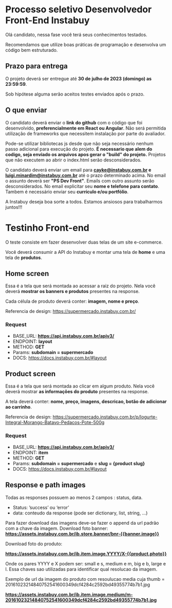 # Processo seletivo Desenvolvedor Front-End Instabuy #

Olá candidato, nessa fase você terá seus conhecimentos testados. 

Recomendamos que utilize boas práticas de programação e desenvolva um código bem estruturado. 


## Prazo para entrega ##

O projeto deverá ser entregue até **30 de julho de 2023 (domingo) as 23:59:59**.

Sob hipótese alguma serão aceitos testes enviados após o prazo.


## O que enviar ##

O candidato deverá enviar o **link do github** com o código que foi desenvolvido, **preferencialmente em React ou Angular**. 
Não será permitida utilização de frameworks que necessitem instalação por parte do avaliador. 

Pode-se utilizar bibliotecas js desde que não seja necessário nenhum passo adicional para execução do projeto.
**É necessario que alem do codigo, seja enviado os arquivos apos gerar o "build" do projeto.**
Projetos que não executem ao abrir o index.html serão desconsiderados.

O candidato deverá enviar um email para **cayke@instabuy.com.br e luigi.minardim@instabuy.com.br** até o prazo determinado acima. No email o assunto deverá ser **"PS Dev Front"**. 
Emails com outro assunto serão desconsiderados.
No email explicitar seu **nome e telefone para contato**.
Tambem é necessário enviar seu **currículo e/ou portfólio**.

A Instabuy deseja boa sorte a todos. Estamos ansiosos para trabalharmos juntos!!!


# Testinho Front-end #

O teste consiste em fazer desenvolver duas telas de um site e-commerce. 

Você deverá consumir a API do Instabuy e montar uma tela de **home** e uma tela de **produtos**.


## Home screen ##
Essa é a tela que será montada ao acessar a raiz do projeto. Nela você deverá **mostrar os banners e produtos** presentes na response.

Cada célula de produto deverá conter: **imagem, nome e preço**.

Referencia de design: https://supermercado.instabuy.com.br/

### Request ###

- BASE_URL:  **https://api.instabuy.com.br/apiv3/**
- ENDPOINT: **layout**
- METHOD: **GET**
- Params: **subdomain = supermercado**
- DOCS: https://docs.instabuy.com.br/#layout


## Product screen ##
Essa é a tela que será montada ao clicar em algum produto. Nela você deverá mostrar **as informações do produto** presentes na response.

A tela deverá conter: **nome, preço, imagens, descricao, botão de adicionar ao carrinho**.

Referencia de design: https://supermercado.instabuy.com.br/p/Iogurte-Integral-Morango-Batavo-Pedacos-Pote-500g

### Request ###

- BASE_URL:  **https://api.instabuy.com.br/apiv3/**
- ENDPOINT: **item**
- METHOD: **GET**
- Params: **subdomain = supermercado** e **slug = {product slug}**
- DOCS: https://docs.instabuy.com.br/#layout



## Response e path images ##

Todas as responses possuem ao menos 2 campos : status, data.

- Status: ’success’ ou ‘error’
- data: conteudo da response (pode ser dictionary, list, string, …)
	
Para fazer download das imagens deve-se fazer o append da url padrão com a chave da imagem.
Download foto banner:
**https://assets.instabuy.com.br/ib.store.banner/bnr-{{banner.image}}**

Download foto do produto:

**https://assets.instabuy.com.br/ib.item.image.YYYY/X-{{product.photo}}**

Onde os pares YYYY e X podem ser: small e s, medium e m, big e b, large e l. Essa chaves sao utilizadas para identificar qual resolucao da imagem.

Exemplo de url da imagem do produto com resoulucao media cuja thumb = 20161023214840752541600349dcf4284c2592bd49355774b7b1.jpg

**https://assets.instabuy.com.br/ib.item.image.medium/m-20161023214840752541600349dcf4284c2592bd49355774b7b1.jpg**




